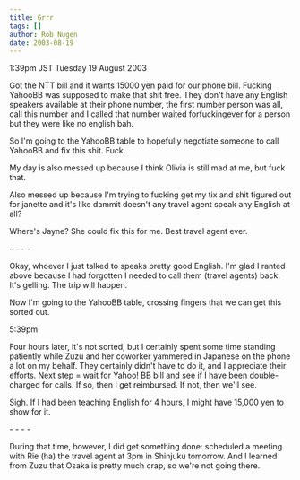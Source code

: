 ```yaml
---
title: Grrr
tags: []
author: Rob Nugen
date: 2003-08-19
---
```


<p class=date>1:39pm JST Tuesday 19 August 2003</p>

<p>Got the NTT bill and it wants 15000 yen paid for our phone bill.
Fucking YahooBB was supposed to make that shit free.  They don't have
any English speakers available at their phone number, the first number
person was all, call this number and I called that number waited
forfuckingever for a person but they were like no english bah.</p>

<p>So I'm going to the YahooBB table to hopefully negotiate someone to
call YahooBB and fix this shit.  Fuck.</p>

<p>My day is also messed up because I think Olivia is still mad at me,
but fuck that.</p>

<p>Also messed up because I'm trying to fucking get my tix and shit
figured out for janette and it's like dammit doesn't any travel agent
speak any English at all?</p>

<p>Where's Jayne?  She could fix this for me.  Best travel agent
ever.</p>

<p>- - - -</p>

<p>Okay, whoever I just talked to speaks pretty good English.  I'm
glad I ranted above because I had forgotten I needed to call them
(travel agents) back.  It's gelling.  The trip will happen.</p>

<p>Now I'm going to the YahooBB table, crossing fingers that we can
get this sorted out.</p>

<p class=date>5:39pm</p>

<p>Four hours later, it's not sorted, but I certainly spent some time
standing patiently while Zuzu and her coworker yammered in Japanese on
the phone a lot on my behalf.  They certainly didn't have to do it,
and I appreciate their efforts.  Next step = wait for Yahoo! BB bill
and see if I have been double-charged for calls.  If so, then I get
reimbursed.  If not, then we'll see.</p>

<p>Sigh.  If I had been teaching English for 4 hours, I might have
15,000 yen to show for it.</p>

<p>- - - -</p>

<p>During that time, however, I did get something done: scheduled a
meeting with Rie (ha) the travel agent at 3pm in Shinjuku tomorrow.
And I learned from Zuzu that Osaka is pretty much crap, so we're not
going there.</p>
